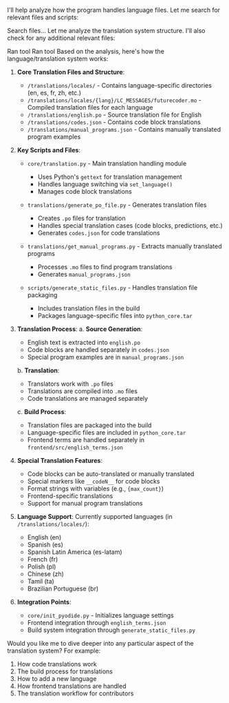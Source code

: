 I'll help analyze how the program handles language files. Let me search for relevant files and scripts:

Search files...
Let me analyze the translation system structure. I'll also check for any additional relevant files:

Ran tool
Ran tool
Based on the analysis, here's how the language/translation system works:

1. **Core Translation Files and Structure**:
   - `/translations/locales/` - Contains language-specific directories (en, es, fr, zh, etc.)
   - `/translations/locales/{lang}/LC_MESSAGES/futurecoder.mo` - Compiled translation files for each language
   - `/translations/english.po` - Source translation file for English
   - `/translations/codes.json` - Contains code block translations
   - `/translations/manual_programs.json` - Contains manually translated program examples

2. **Key Scripts and Files**:
   - `core/translation.py` - Main translation handling module
     - Uses Python's `gettext` for translation management
     - Handles language switching via `set_language()`
     - Manages code block translations
   
   - `translations/generate_po_file.py` - Generates translation files
     - Creates `.po` files for translation
     - Handles special translation cases (code blocks, predictions, etc.)
     - Generates `codes.json` for code translations
   
   - `translations/get_manual_programs.py` - Extracts manually translated programs
     - Processes `.mo` files to find program translations
     - Generates `manual_programs.json`

   - `scripts/generate_static_files.py` - Handles translation file packaging
     - Includes translation files in the build
     - Packages language-specific files into `python_core.tar`

3. **Translation Process**:
   a. **Source Generation**:
      - English text is extracted into `english.po`
      - Code blocks are handled separately in `codes.json`
      - Special program examples are in `manual_programs.json`

   b. **Translation**:
      - Translators work with `.po` files
      - Translations are compiled into `.mo` files
      - Code translations are managed separately

   c. **Build Process**:
      - Translation files are packaged into the build
      - Language-specific files are included in `python_core.tar`
      - Frontend terms are handled separately in `frontend/src/english_terms.json`

4. **Special Translation Features**:
   - Code blocks can be auto-translated or manually translated
   - Special markers like `__codeN__` for code blocks
   - Format strings with variables (e.g., `{max_count}`)
   - Frontend-specific translations
   - Support for manual program translations

5. **Language Support**:
   Currently supported languages (in `/translations/locales/`):
   - English (en)
   - Spanish (es)
   - Spanish Latin America (es-latam)
   - French (fr)
   - Polish (pl)
   - Chinese (zh)
   - Tamil (ta)
   - Brazilian Portuguese (br)

6. **Integration Points**:
   - `core/init_pyodide.py` - Initializes language settings
   - Frontend integration through `english_terms.json`
   - Build system integration through `generate_static_files.py`

Would you like me to dive deeper into any particular aspect of the translation system? For example:
1. How code translations work
2. The build process for translations
3. How to add a new language
4. How frontend translations are handled
5. The translation workflow for contributors